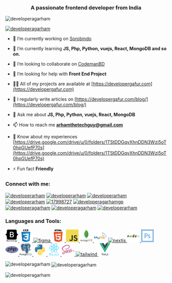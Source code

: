 <h3 align="center">A passionate frontend developer from India</h3>

<p align="left"> <img src="https://komarev.com/ghpvc/?username=developeragarham&label=Profile%20views&color=0e75b6&style=flat" alt="developeragarham" /> </p>

<p align="left"> <a href="https://github.com/ryo-ma/github-profile-trophy"><img src="https://github-profile-trophy.vercel.app/?username=developeragarham" alt="developeragarham" /></a> </p>

- 🔭 I’m currently working on [Sorobindo](https://sorobindu.com)

- 🌱 I’m currently learning **JS, Php, Python, vuejs, React, MongoDB and so on.**

- 👯 I’m looking to collaborate on [CodemanBD](https://codemanbd.com)

- 🤝 I’m looking for help with **Front End Project**

- 👨‍💻 All of my projects are available at [https://developergafur.com](https://developergafur.com)

- 📝 I regularly write articles on [https://developergafur.com/blog/](https://developergafur.com/blog/)

- 💬 Ask me about **JS, Php, Python, vuejs, React, MongoDB**

- 📫 How to reach me **arhamthetechguy@gmail.com**

- 📄 Know about my experiences [https://drive.google.com/drive/u/0/folders/1TStDDGqvXhnDDN3Wzi5oT0hpGUefP70s](https://drive.google.com/drive/u/0/folders/1TStDDGqvXhnDDN3Wzi5oT0hpGUefP70s)

- ⚡ Fun fact **Friendly**

<h3 align="left">Connect with me:</h3>
<p align="left">
<a href="https://codepen.io/developerarham" target="blank"><img align="center" src="https://raw.githubusercontent.com/rahuldkjain/github-profile-readme-generator/master/src/images/icons/Social/codepen.svg" alt="developerarham" height="30" width="40" /></a>
<a href="https://dev.to/developerarham" target="blank"><img align="center" src="https://raw.githubusercontent.com/rahuldkjain/github-profile-readme-generator/master/src/images/icons/Social/devto.svg" alt="developerarham" height="30" width="40" /></a>
<a href="https://twitter.com/developerarham" target="blank"><img align="center" src="https://raw.githubusercontent.com/rahuldkjain/github-profile-readme-generator/master/src/images/icons/Social/twitter.svg" alt="developerarham" height="30" width="40" /></a>
<a href="https://linkedin.com/in/developerarham" target="blank"><img align="center" src="https://raw.githubusercontent.com/rahuldkjain/github-profile-readme-generator/master/src/images/icons/Social/linked-in-alt.svg" alt="developerarham" height="30" width="40" /></a>
<a href="https://stackoverflow.com/users/17998727" target="blank"><img align="center" src="https://raw.githubusercontent.com/rahuldkjain/github-profile-readme-generator/master/src/images/icons/Social/stack-overflow.svg" alt="17998727" height="30" width="40" /></a>
<a href="https://fb.com/developeragarhamgp" target="blank"><img align="center" src="https://raw.githubusercontent.com/rahuldkjain/github-profile-readme-generator/master/src/images/icons/Social/facebook.svg" alt="developeragarhamgp" height="30" width="40" /></a>
<a href="https://instagram.com/developeragarham" target="blank"><img align="center" src="https://raw.githubusercontent.com/rahuldkjain/github-profile-readme-generator/master/src/images/icons/Social/instagram.svg" alt="developeragarham" height="30" width="40" /></a>
<a href="https://dribbble.com/developeragarham" target="blank"><img align="center" src="https://raw.githubusercontent.com/rahuldkjain/github-profile-readme-generator/master/src/images/icons/Social/dribbble.svg" alt="developeragarham" height="30" width="40" /></a>
<a href="https://www.behance.net/developerarham" target="blank"><img align="center" src="https://raw.githubusercontent.com/rahuldkjain/github-profile-readme-generator/master/src/images/icons/Social/behance.svg" alt="developerarham" height="30" width="40" /></a>
</p>

<h3 align="left">Languages and Tools:</h3>
<p align="left"> <a href="https://getbootstrap.com" target="_blank" rel="noreferrer"> <img src="https://raw.githubusercontent.com/devicons/devicon/master/icons/bootstrap/bootstrap-plain-wordmark.svg" alt="bootstrap" width="40" height="40"/> </a> <a href="https://www.w3schools.com/css/" target="_blank" rel="noreferrer"> <img src="https://raw.githubusercontent.com/devicons/devicon/master/icons/css3/css3-original-wordmark.svg" alt="css3" width="40" height="40"/> </a> <a href="https://www.figma.com/" target="_blank" rel="noreferrer"> <img src="https://www.vectorlogo.zone/logos/figma/figma-icon.svg" alt="figma" width="40" height="40"/> </a> <a href="https://www.w3.org/html/" target="_blank" rel="noreferrer"> <img src="https://raw.githubusercontent.com/devicons/devicon/master/icons/html5/html5-original-wordmark.svg" alt="html5" width="40" height="40"/> </a> <a href="https://developer.mozilla.org/en-US/docs/Web/JavaScript" target="_blank" rel="noreferrer"> <img src="https://raw.githubusercontent.com/devicons/devicon/master/icons/javascript/javascript-original.svg" alt="javascript" width="40" height="40"/> </a> <a href="https://www.mongodb.com/" target="_blank" rel="noreferrer"> <img src="https://raw.githubusercontent.com/devicons/devicon/master/icons/mongodb/mongodb-original-wordmark.svg" alt="mongodb" width="40" height="40"/> </a> <a href="https://www.mysql.com/" target="_blank" rel="noreferrer"> <img src="https://raw.githubusercontent.com/devicons/devicon/master/icons/mysql/mysql-original-wordmark.svg" alt="mysql" width="40" height="40"/> </a> <a href="https://nextjs.org/" target="_blank" rel="noreferrer"> <img src="https://cdn.worldvectorlogo.com/logos/nextjs-2.svg" alt="nextjs" width="40" height="40"/> </a> <a href="https://nodejs.org" target="_blank" rel="noreferrer"> <img src="https://raw.githubusercontent.com/devicons/devicon/master/icons/nodejs/nodejs-original-wordmark.svg" alt="nodejs" width="40" height="40"/> </a> <a href="https://www.photoshop.com/en" target="_blank" rel="noreferrer"> <img src="https://raw.githubusercontent.com/devicons/devicon/master/icons/photoshop/photoshop-line.svg" alt="photoshop" width="40" height="40"/> </a> <a href="https://www.php.net" target="_blank" rel="noreferrer"> <img src="https://raw.githubusercontent.com/devicons/devicon/master/icons/php/php-original.svg" alt="php" width="40" height="40"/> </a> <a href="https://www.postgresql.org" target="_blank" rel="noreferrer"> <img src="https://raw.githubusercontent.com/devicons/devicon/master/icons/postgresql/postgresql-original-wordmark.svg" alt="postgresql" width="40" height="40"/> </a> <a href="https://www.python.org" target="_blank" rel="noreferrer"> <img src="https://raw.githubusercontent.com/devicons/devicon/master/icons/python/python-original.svg" alt="python" width="40" height="40"/> </a> <a href="https://reactjs.org/" target="_blank" rel="noreferrer"> <img src="https://raw.githubusercontent.com/devicons/devicon/master/icons/react/react-original-wordmark.svg" alt="react" width="40" height="40"/> </a> <a href="https://sass-lang.com" target="_blank" rel="noreferrer"> <img src="https://raw.githubusercontent.com/devicons/devicon/master/icons/sass/sass-original.svg" alt="sass" width="40" height="40"/> </a> <a href="https://tailwindcss.com/" target="_blank" rel="noreferrer"> <img src="https://www.vectorlogo.zone/logos/tailwindcss/tailwindcss-icon.svg" alt="tailwind" width="40" height="40"/> </a> <a href="https://vuejs.org/" target="_blank" rel="noreferrer"> <img src="https://raw.githubusercontent.com/devicons/devicon/master/icons/vuejs/vuejs-original-wordmark.svg" alt="vuejs" width="40" height="40"/> </a> </p>

<p><img align="left" src="https://github-readme-stats.vercel.app/api/top-langs?username=developeragarham&show_icons=true&locale=en&layout=compact" alt="developeragarham" /></p>

<p>&nbsp;<img align="center" src="https://github-readme-stats.vercel.app/api?username=developeragarham&show_icons=true&locale=en" alt="developeragarham" /></p>

<p><img align="center" src="https://github-readme-streak-stats.herokuapp.com/?user=developeragarham&" alt="developeragarham" /></p>

